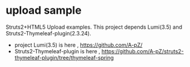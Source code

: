 # upload sample
Struts2+HTML5 Upload examples. 
This project depends Lumi(3.5) and Struts2-Thymeleaf-plugin(2.3.24).

* project Lumi(3.5) is here , https://github.com/A-pZ/
* Struts2-Thymeleaf-plugin is here , https://github.com/A-pZ/struts2-thymeleaf-plugin/tree/thymeleaf-spring




